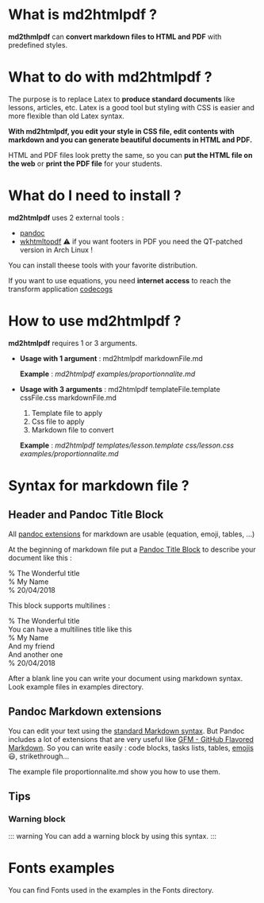 # What is md2htmlpdf ?
**md2thmlpdf** can **convert markdown files to HTML and PDF** with predefined styles.

# What to do with md2htmlpdf ?

The purpose is to replace Latex to **produce standard documents** like lessons, articles, etc.
Latex is a good tool but styling with CSS is easier and more flexible than old Latex syntax.

**With md2htmlpdf, you edit your style in CSS file, edit contents with markdown and you can generate beautiful documents in HTML and PDF.**

HTML and PDF files look pretty the same, so you can **put the HTML file on the web** or **print the PDF file** for your students.

# What do I need to install ?

**md2htmlpdf** uses 2 external tools :

 - [pandoc](https://pandoc.org/)
 - [wkhtmltopdf](https://wkhtmltopdf.org/) ⚠️ if you want footers in PDF you need the QT-patched version in Arch Linux !

You can install theese tools with your favorite distribution.

If you want to use equations, you need **internet access** to reach the transform application [codecogs](http://latex.codecogs.com/svg.latex)

# How to use md2htmlpdf ?

**md2htmlpdf** requires 1 or 3 arguments.

- **Usage with 1 argument** : md2htmlpdf markdownFile.md

	**Example** : *md2htmlpdf examples/proportionnalite.md*

- **Usage with 3 arguments** : md2htmlpdf templateFile.template cssFile.css markdownFile.md
	1) Template file to apply
	1) Css file to apply
	1) Markdown file to convert

	**Example** : *md2htmlpdf templates/lesson.template css/lesson.css examples/proportionnalite.md*

# Syntax for markdown file ?

## Header and Pandoc Title Block

All [pandoc extensions](https://pandoc.org/MANUAL.html#pandocs-markdown) for markdown are usable (equation, emoji, tables, ...)

At the beginning of markdown file put a [Pandoc Title Block](https://pandoc.org/MANUAL.html#metadata-blocks) to describe your document like this :

% The Wonderful title  
% My Name  
% 20/04/2018  

This block supports multilines :

% The Wonderful title  
  You can have a multilines title like this  
% My Name  
  And my friend  
  And another one  
% 20/04/2018

After a blank line you can write your document using markdown syntax. Look example files in examples directory.

## Pandoc Markdown extensions

You can edit your text using the [standard Markdown syntax](http://commonmark.org/help/).
But Pandoc includes a lot of extensions that are very useful like [GFM - GitHub Flavored Markdown](https://guides.github.com/features/mastering-markdown/#GitHub-flavored-markdown). So you can write easily : code blocks, tasks lists, tables, [emojis](https://www.webpagefx.com/tools/emoji-cheat-sheet/) :smiley:, strikethrough...

The example file proportionnalite.md show you how to use them.

## Tips

### Warning block
::: warning
You can add a warning block by using this syntax.
:::

# Fonts examples

You can find Fonts used in the examples in the Fonts directory.